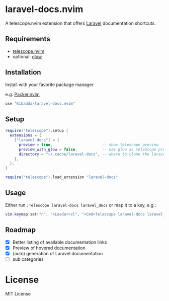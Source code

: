# laravel-docs.nvim

A telescope.nvim extension that offers [Laravel](https://laravel.com/docs) documentation shortcuts.

## Requirements
 - [telescope.nvim](https://github.com/nvim-telescope/telescope.nvim)
 - optional: [glow](https://github.com/charmbracelet/glow)

## Installation
Install with your favorite package manager

e.g. [Packer.nvim](https://github.com/wbthomason/packer.nvim)
```lua
use "Kibadda/laravel-docs.nvim"
```

## Setup
```lua
require("telescope").setup {
  extensions = {
    ["laravel-docs"] = {
      preview = true,                      -- show telescope preview
      preview_with_glow = false,           -- use glow as telescope previewer
      directory = "~/.cache/laravel-docs", -- where to clone the laravel docs github repo
    },
  },
}

require("telescope").load_extension "laravel-docs"
```

## Usage
Either run `:Telescope laravel-docs laravel_docs` or map it to a key, e.g.:
```lua
vim.keymap.set("n", "<Leader>sl", "<Cmd>Telescope laravel-docs laravel_docs<CR>")
```

## Roadmap
 - [x] Better listing of available documentation links
 - [x] Preview of hovered documentation
 - [x] (auto) generation of Laravel documentation
 - [ ] sub categories

# License
MIT License
